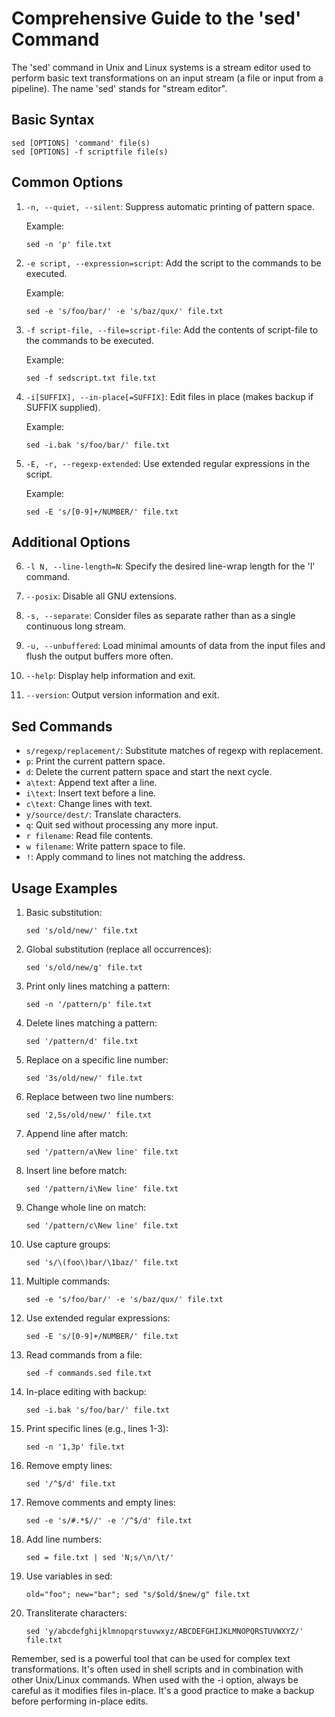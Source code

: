 # Comprehensive Guide to the 'sed' Command

The 'sed' command in Unix and Linux systems is a stream editor used to perform basic text transformations on an input stream (a file or input from a pipeline). The name 'sed' stands for "stream editor".

## Basic Syntax

```
sed [OPTIONS] 'command' file(s)
sed [OPTIONS] -f scriptfile file(s)
```

## Common Options

1. `-n, --quiet, --silent`: 
   Suppress automatic printing of pattern space.

   Example:
   ```
   sed -n 'p' file.txt
   ```

2. `-e script, --expression=script`: 
   Add the script to the commands to be executed.

   Example:
   ```
   sed -e 's/foo/bar/' -e 's/baz/qux/' file.txt
   ```

3. `-f script-file, --file=script-file`: 
   Add the contents of script-file to the commands to be executed.

   Example:
   ```
   sed -f sedscript.txt file.txt
   ```

4. `-i[SUFFIX], --in-place[=SUFFIX]`: 
   Edit files in place (makes backup if SUFFIX supplied).

   Example:
   ```
   sed -i.bak 's/foo/bar/' file.txt
   ```

5. `-E, -r, --regexp-extended`: 
   Use extended regular expressions in the script.

   Example:
   ```
   sed -E 's/[0-9]+/NUMBER/' file.txt
   ```

## Additional Options

6. `-l N, --line-length=N`: 
   Specify the desired line-wrap length for the 'l' command.

7. `--posix`: 
   Disable all GNU extensions.

8. `-s, --separate`: 
   Consider files as separate rather than as a single continuous long stream.

9. `-u, --unbuffered`: 
   Load minimal amounts of data from the input files and flush the output buffers more often.

10. `--help`: 
    Display help information and exit.

11. `--version`: 
    Output version information and exit.

## Sed Commands

- `s/regexp/replacement/`: Substitute matches of regexp with replacement.
- `p`: Print the current pattern space.
- `d`: Delete the current pattern space and start the next cycle.
- `a\text`: Append text after a line.
- `i\text`: Insert text before a line.
- `c\text`: Change lines with text.
- `y/source/dest/`: Translate characters.
- `q`: Quit sed without processing any more input.
- `r filename`: Read file contents.
- `w filename`: Write pattern space to file.
- `!`: Apply command to lines not matching the address.

## Usage Examples

1. Basic substitution:
   ```
   sed 's/old/new/' file.txt
   ```

2. Global substitution (replace all occurrences):
   ```
   sed 's/old/new/g' file.txt
   ```

3. Print only lines matching a pattern:
   ```
   sed -n '/pattern/p' file.txt
   ```

4. Delete lines matching a pattern:
   ```
   sed '/pattern/d' file.txt
   ```

5. Replace on a specific line number:
   ```
   sed '3s/old/new/' file.txt
   ```

6. Replace between two line numbers:
   ```
   sed '2,5s/old/new/' file.txt
   ```

7. Append line after match:
   ```
   sed '/pattern/a\New line' file.txt
   ```

8. Insert line before match:
   ```
   sed '/pattern/i\New line' file.txt
   ```

9. Change whole line on match:
   ```
   sed '/pattern/c\New line' file.txt
   ```

10. Use capture groups:
    ```
    sed 's/\(foo\)bar/\1baz/' file.txt
    ```

11. Multiple commands:
    ```
    sed -e 's/foo/bar/' -e 's/baz/qux/' file.txt
    ```

12. Use extended regular expressions:
    ```
    sed -E 's/[0-9]+/NUMBER/' file.txt
    ```

13. Read commands from a file:
    ```
    sed -f commands.sed file.txt
    ```

14. In-place editing with backup:
    ```
    sed -i.bak 's/foo/bar/' file.txt
    ```

15. Print specific lines (e.g., lines 1-3):
    ```
    sed -n '1,3p' file.txt
    ```

16. Remove empty lines:
    ```
    sed '/^$/d' file.txt
    ```

17. Remove comments and empty lines:
    ```
    sed -e 's/#.*$//' -e '/^$/d' file.txt
    ```

18. Add line numbers:
    ```
    sed = file.txt | sed 'N;s/\n/\t/'
    ```

19. Use variables in sed:
    ```
    old="foo"; new="bar"; sed "s/$old/$new/g" file.txt
    ```

20. Transliterate characters:
    ```
    sed 'y/abcdefghijklmnopqrstuvwxyz/ABCDEFGHIJKLMNOPQRSTUVWXYZ/' file.txt
    ```

Remember, sed is a powerful tool that can be used for complex text transformations. It's often used in shell scripts and in combination with other Unix/Linux commands. When used with the -i option, always be careful as it modifies files in-place. It's a good practice to make a backup before performing in-place edits.
